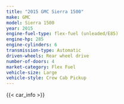 ```yaml
---
title: "2015 GMC Sierra 1500"
make: GMC
model: Sierra 1500
year: 2015
engine-fuel-type: flex-fuel (unleaded/E85)
engine-hp: 285
engine-cylinders: 6
transmission-type: Automatic
driven-wheels: Rear wheel drive
number-of-doors: 4
market-category: Flex Fuel
vehicle-size: Large
vehicle-style: Crew Cab Pickup
---
```


{{< car_info >}}
